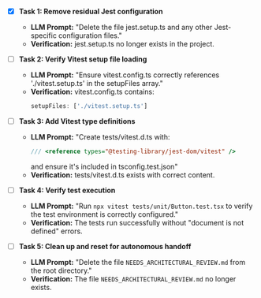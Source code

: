 - [x] **Task 1: Remove residual Jest configuration**
  - **LLM Prompt:** "Delete the file jest.setup.ts and any other Jest-specific configuration files."
  - **Verification:** jest.setup.ts no longer exists in the project.

- [ ] **Task 2: Verify Vitest setup file loading**
  - **LLM Prompt:** "Ensure vitest.config.ts correctly references './vitest.setup.ts' in the setupFiles array."
  - **Verification:** vitest.config.ts contains:
    ```ts
    setupFiles: ['./vitest.setup.ts']
    ```

- [ ] **Task 3: Add Vitest type definitions**
  - **LLM Prompt:** "Create tests/vitest.d.ts with:
    ```ts
    /// <reference types="@testing-library/jest-dom/vitest" />
    ```
    and ensure it's included in tsconfig.test.json"
  - **Verification:** tests/vitest.d.ts exists with correct content.

- [ ] **Task 4: Verify test execution**
  - **LLM Prompt:** "Run `npx vitest tests/unit/Button.test.tsx` to verify the test environment is correctly configured."
  - **Verification:** The tests run successfully without "document is not defined" errors.

- [ ] **Task 5: Clean up and reset for autonomous handoff**
  - **LLM Prompt:** "Delete the file `NEEDS_ARCHITECTURAL_REVIEW.md` from the root directory."
  - **Verification:** The file `NEEDS_ARCHITECTURAL_REVIEW.md` no longer exists.